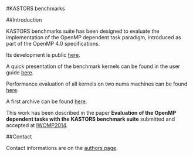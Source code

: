 #KASTORS benchmarks

##Introduction

KASTORS benchmarks suite has been designed to evaluate the implementation of
the OpenMP dependent task paradigm, introduced as part of the OpenMP 4.0
specifications.

Its development is public [here](https://gforge.inria.fr/projects/kastors).

A quick presentation of the benchmark kernels can be found in the user guide [here](README.md).

Performance evaluation of all kernels on two numa machines can be found [here](performances.md).

A first archive can be found [here](kastors.tgz).

This work has been described in the paper **Evaluation of the OpenMP dependent tasks with the KASTORS benchmark suite** submitted and accepted at [IWOMP2014](http://portais.fieb.org.br/senai/iwomp2014/).

##Contact

Contact informations are on the [authors page](authors.md).
